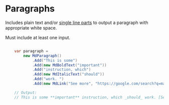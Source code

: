 # Paragraphs

Includes plain text and/or [single line parts](../content-types#isinglelinepart) to output a paragraph with appropriate white space.

Must include at least one input.

```cs

    var paragraph = 
        new MdParagraph()
            .Add("This is some")
            .Add(new MdBoldText("important"))
            .Add("instruction, which")
            .Add(new MdItalicText("should"))
            .Add("work. ")
            .Add(new MdLink("See more", "https://google.com/search?q=markdown"))

    // Output: 
    // This is some **important** instruction, which _should_ work. [See more](https://google.com/search?q=markdown) \n
    
```